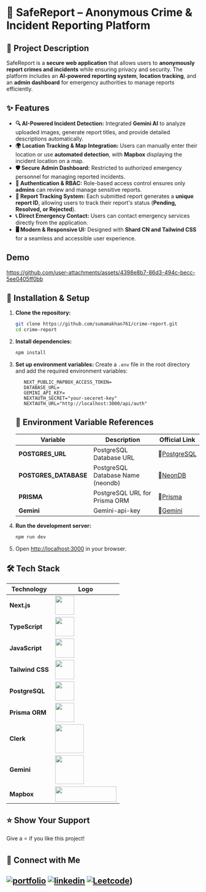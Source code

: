 # 🚨 SafeReport – Anonymous Crime & Incident Reporting Platform  

## 📌 Project Description  

SafeReport is a **secure web application** that allows users to **anonymously report crimes and incidents** while ensuring privacy and security. The platform includes an **AI-powered reporting system**, **location tracking**, and an **admin dashboard** for emergency authorities to manage reports efficiently.  

## ✨ Features  

- **🔍 AI-Powered Incident Detection:** Integrated **Gemini AI** to analyze uploaded images, generate report titles, and provide detailed descriptions automatically.  
- **🌍 Location Tracking & Map Integration:** Users can manually enter their location or use **automated detection**, with **Mapbox** displaying the incident location on a map.  
- **🛡️ Secure Admin Dashboard:** Restricted to authorized emergency personnel for managing reported incidents.  
- **🔐 Authentication & RBAC:** Role-based access control ensures only **admins** can review and manage sensitive reports.  
- **📌 Report Tracking System:** Each submitted report generates a **unique report ID**, allowing users to track their report's status (**Pending, Resolved, or Rejected**).  
- **📞 Direct Emergency Contact:** Users can contact emergency services directly from the application.  
- **🖥️ Modern & Responsive UI:** Designed with **Shard CN and Tailwind CSS** for a seamless and accessible user experience.  

## Demo


https://github.com/user-attachments/assets/4398e8b7-86d3-494c-becc-5ee0405ff0bb




## 📌 Installation & Setup

1. **Clone the repository:**
   ```sh
   git clone https://github.com/sumamakhan761/crime-report.git
   cd crime-report
   ```

2. **Install dependencies:**
   ```sh
   npm install
   ```

3. **Set up environment variables:**
   Create a `.env` file in the root directory and add the required environment variables:
   ```env
      NEXT_PUBLIC_MAPBOX_ACCESS_TOKEN=
      DATABASE_URL=
      GEMINI_API_KEY=
      NEXTAUTH_SECRET="your-seceret-key"
      NEXTAUTH_URL="http://localhost:3000/api/auth"
   
   ```
   
   ## 🔗 Environment Variable References
    
      | Variable | Description | Official Link |
      |----------|-------------|--------------|
      | **POSTGRES_URL** | PostgreSQL Database URL | 🔗[PostgreSQL](https://www.postgresql.org/) |
      | **POSTGRES_DATABASE** | PostgreSQL Database Name (neondb) | 🔗[NeonDB](https://neon.tech/) |
      | **PRISMA** | PostgreSQL URL for Prisma ORM | 🔗[Prisma](https://www.prisma.io/) |
      | **Gemini** | Gemini-api-key | 🔗[Gemini](https://aistudio.google.com/apikey) |

4. **Run the development server:**
   ```sh
   npm run dev
   ```

5. Open [http://localhost:3000](http://localhost:3000) in your browser.

## 🛠️ Tech Stack  

| Technology    | Logo |
|--------------|------|
| **Next.js**  | <img src="https://img.icons8.com/?size=100&id=r2OarXWQc7B6&format=png&color=FFFFFF" width="50" height="50"> |
| **TypeScript** | <img src="https://upload.wikimedia.org/wikipedia/commons/4/4c/Typescript_logo_2020.svg" width="50" height="50"> |
| **JavaScript** | <img src="https://upload.wikimedia.org/wikipedia/commons/6/6a/JavaScript-logo.png" width="50" height="50"> |
| **Tailwind CSS** | <img src="https://upload.wikimedia.org/wikipedia/commons/d/d5/Tailwind_CSS_Logo.svg" width="50" height="50"> |
| **PostgreSQL** | <img src="https://upload.wikimedia.org/wikipedia/commons/2/29/Postgresql_elephant.svg" width="50" height="50"> |
| **Prisma ORM** | <img src="https://cdn.worldvectorlogo.com/logos/prisma-3.svg" width="50" height="50"> |
| **Clerk** | <img src="https://clerk.com/_next/image?url=%2Fv2%2Fdownloads%2Fclerk-logo-white.svg&w=2048&q=75" width="75" height="75"> |
| **Gemini** | <img src="https://www.gstatic.com/lamda/images/gemini_sparkle_v002_advanced_1743d7b7a7bc01f38e6f4.svg" width="75" height="75"> |
| **Mapbox** | <img src="https://upload.wikimedia.org/wikipedia/commons/thumb/1/1f/Mapbox_logo_2019.svg/640px-Mapbox_logo_2019.svg.png" width="160" height="40"> |

## ⭐️ Show Your Support
Give a ⭐️ if you like this project!

## 🔗 Connect with Me
[![portfolio](https://img.shields.io/badge/my_portfolio-000?style=for-the-badge&logo=ko-fi&logoColor=white)](https://portfoliosumama.vercel.app/)
[![linkedin](https://img.shields.io/badge/linkedin-0A66C2?style=for-the-badge&logo=linkedin&logoColor=white)](https://www.linkedin.com/in/sumama-khan)
[![Leetcode](https://img.shields.io/badge/Leetocode-1DA1F2?style=for-the-badge&logo=Leetcode&logoColor=yellow)](https://leetcode.com/u/sumamakhan))
---
